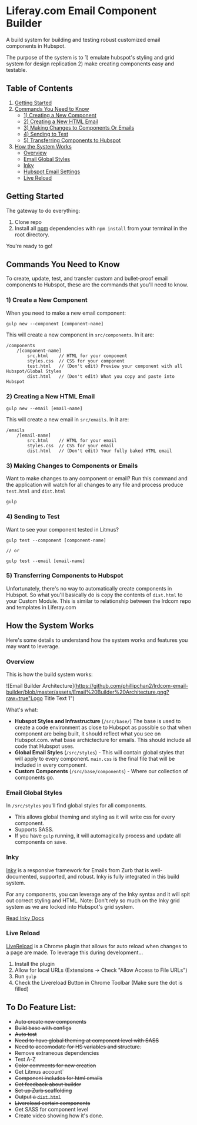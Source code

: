 # Liferay.com Email Component Builder
A build system for building and testing robust customized email components in Hubspot.

The purpose of the system is to 1) emulate hubspot's styling and grid system for design replication 2) make creating components easy and testable. 

## Table of Contents
1. [Getting Started](#getting-started)
2. [Commands You Need to Know](#commands-you-need-to-know)
    - [1) Creating a New Component](#creating-a-new-component)
    - [2) Creating a New HTML Email](#creating-a-new-html-email)
    - [3) Making Changes to Components Or Emails](#watching-for-changes)
    - [4) Sending to Test](#send-a-component-to-test)
    - [5) Transferring Components to Hubspot](#transferring-to-hubspot)
2. [How the System Works](#how-it-works)
    - [Overview](#overview)
    - [Email Global Styles](#email-global-styles)
    - [Inky](#inky)
    - [Hubspot Email Settings](#hubspot-email-settings)
    - [Live Reload](#live-reload)

## Getting Started

The gateway to do everything: 

1. Clone repo
2. Install all [npm](https://www.npmjs.com/) dependencies with `npm install` from your terminal in the root directory.

You're ready to go!

## Commands You Need to Know
To create, update, test, and transfer custom and bullet-proof email components to Hubspot, these are the commands that you'll need to know.

### 1) Create a New Component
When you need to make a new email component:

```
gulp new --component [component-name]
```

This will create a new component in `src/components`. In it are:

```
/components
    /[component-name]
        src.html    // HTML for your component
        styles.css  // CSS for your component
        test.html   // (Don't edit) Preview your component with all Hubspot/Global Styles
        dist.html   // (Don't edit) What you copy and paste into Hubspot
```

### 2) Creating a New HTML Email
```
gulp new --email [email-name]
```

This will create a new email in `src/emails`. In it are:

```
/emails
    /[email-name]
        src.html    // HTML for your email
        styles.css  // CSS for your email
        dist.html   // (Don't edit) Your fully baked HTML email
```

### 3) Making Changes to Components or Emails
Want to make changes to any component or email? Run this command and the application will watch for all changes to any file and process produce `test.html` and `dist.html`

```
gulp
```

### 4) Sending to Test 
Want to see your component tested in Litmus?

```
gulp test --component [component-name]

// or 

gulp test --email [email-name]
```

### 5) Transferring Components to Hubspot
Unfortunately, there's no way to automatically create components in Hubspot. So what you'll basically do is copy the contents of `dist.html` to your Custom Module. This is similar to relationship between the lrdcom repo and templates in Liferay.com

## How the System Works
Here's some details to understand how the system works and features you may want to leverage.

### Overview

This is how the build system works:

![Email Builder Architecture](https://github.com/phillipchan2/lrdcom-email-builder/blob/master/assets/Email%20Builder%20Architecture.png?raw=true"Logo Title Text 1")

What's what:
- **Hubspot Styles and Infrastructure** (`/src/base/`)
The base is used to create a code environment as close to Hubspot as possible so that when component are being built, it should reflect what you see on Hubspot.com. what base archictecture for emails. This should include all code that Hubspot uses. 
- **Global Email Styles** (`/src/styles`) - This will contain global styles that will apply to every component. `main.css` is the final file that will be included in every component.
- **Custom Components** (`/src/base/components`) - Where our collection of components go.

### Email Global Styles
In `/src/styles` you'll find global styles for all components.

- This allows global theming and styling as it will write css for every component. 
- Supports SASS. 
- If you have `gulp` running, it will automagically process and update all components on save. 

### Inky
[Inky](https://foundation.zurb.com/emails/) is a responsive framework for Emails from Zurb that is well-documented, supported, and robust. Inky is fully integrated in this build system. 

For any components, you can leverage any of the Inky syntax and it will spit out correct styling and HTML. Note: Don't rely so much on the Inky grid system as we are locked into Hubspot's grid system.

[Read Inky Docs](https://foundation.zurb.com/emails/docs/inky.html)

### Live Reload
[LiveReload](https://chrome.google.com/webstore/detail/livereload/jnihajbhpnppcggbcgedagnkighmdlei?hl=en) is a Chrome plugin that allows for auto reload when changes to a page are made. To leverage this during development...

1. Install the plugin
2. Allow for local URLs (Extensions -> Check "Allow Access to File URLs")
3. Run `gulp`
4. Check the Livereload Button in Chrome Toolbar (Make sure the dot is filled)

## To Do Feature List:
- <del>Auto create new components</del>
- <del>Build base with configs</del>
- <del>Auto test</del>
- <del>Need to have global theming at component level with SASS</del>
- <del>Need to accomodate for HS variables and structure.</del>
- Remove extraneous dependencies
- Test A-Z
- <del>Color comments for new creation</del>
- Get Litmus account` 
- <del>Component includes for html emails</del>
- <del>Get feedback about builder</del>
- <del>Set up Zurb scaffolding</del>
- <del>Output a `dist.html`</del>
- <del>Livereload certain components</del>
- Get SASS for component level
- Create video showing how it's done.
